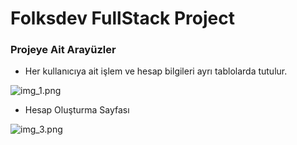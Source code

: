 # Folksdev FullStack Project

### Projeye Ait Arayüzler

* Her kullanıcıya ait işlem ve hesap bilgileri ayrı tablolarda tutulur.

![img_1.png](img_1.png)


* Hesap Oluşturma Sayfası


![img_3.png](img_3.png)
